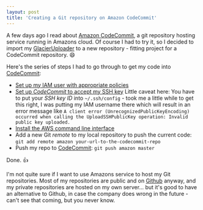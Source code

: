 ```yaml
---
layout: post
title: 'Creating a Git repository on Amazon CodeCommit'
---
```

A few days ago I read about [Amazon CodeCommit][0], a git repository hosting service running in Amazons cloud. Of course I had to try it, so I decided to import my [GlacierUploader][1] to a new repository - fitting project for a CodeCommit repository. :smile:

Here's the series of steps I had to go through to get my code into [CodeCommit][0]:

* [Set up my IAM user with appropriate policies][3]
* [Set up *CodeCommit* to accept my SSH key][2]
  Little caveat here: You have to put your *SSH key ID* into `~/.ssh/config` - took me a little while to get this right, I was putting my IAM username there which will result in an error message like `A client error (UnrecognizedPublicKeyEncoding) occurred when calling the UploadSSHPublicKey operation: Invalid public key uploaded.`
* [Install the AWS command line interface][1]
* Add a new Git *remote* to my local repository to push the current code: `git add remote amazon your-url-to-the-codecommit-repo`
* Push my repo to [CodeCommit][0]: `git push amazon master`

Done. :thumbsup:

I'm not quite sure if I want to use Amazons service to host my Git repositories. Most of my repositories are public and on [Github][4] anyway, and my private repositories are hosted on my own server... but it's good to have an alternative to Github, in case the company does wrong in the future - can't see that coming, but you never know.

[0]: https://aws.amazon.com/codecommit/
[1]: http://docs.aws.amazon.com/cli/latest/userguide/installing.html
[2]: https://docs.aws.amazon.com/codecommit/latest/userguide/setting-up-credentials-ssh.html
[3]: https://docs.aws.amazon.com/codecommit/latest/userguide/setting-up.html#setting-up-assign-permissions
[4]: https://github.com/MoriTanosuke
